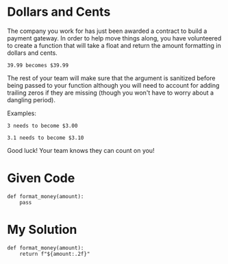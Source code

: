 # Dollars and Cents

The company you work for has just been awarded a contract to build a payment gateway. In order to help move things along, you have volunteered to create a function that will take a float and return the amount formatting in dollars and cents.

```
39.99 becomes $39.99
```

The rest of your team will make sure that the argument is sanitized before being passed to your function although you will need to account for adding trailing zeros if they are missing (though you won't have to worry about a dangling period).

Examples:
```
3 needs to become $3.00

3.1 needs to become $3.10
```

Good luck! Your team knows they can count on you!

# Given Code

```{python}
def format_money(amount):
    pass
```

# My Solution

```{python}
def format_money(amount):
    return f"${amount:.2f}"
```
